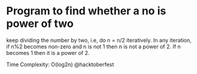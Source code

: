 # Program to find whether a no is power of two


keep dividing the number by two, i.e, do n = n/2 iteratively. In any iteration, if n%2 becomes non-zero and n is not 1 then n is not a power of 2. If n becomes 1 then it is a power of 2. 

Time Complexity: O(log2n)
@hacktoberfest
